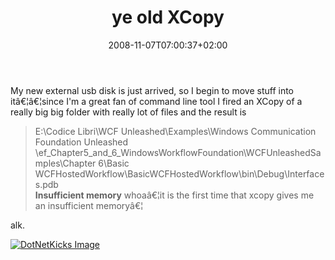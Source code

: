﻿---
title: "ye old XCopy"
description: ""
date: 2008-11-07T07:00:37+02:00
draft: false
tags: [General]
categories: [General]
---
My new external usb disk is just arrived, so I begin to move stuff into itâ€¦â€¦since I'm a great fan of command line tool I fired an XCopy of a really big big folder with really lot of files and the result is

> E:\Codice Libri\WCF Unleashed\Examples\Windows Communication Foundation Unleashed       
> \ef\_Chapter5\_and\_6\_WindowsWorkflowFoundation\WCFUnleashedSamples\Chapter 6\Basic        
> WCFHostedWorkflow\BasicWCFHostedWorkflow\bin\Debug\Interfaces.pdb        
>  **Insufficient memory** whoaâ€¦it is the first time that xcopy gives me an insufficient memoryâ€¦

alk.

<script type="text/javascript">var dzone_url = 'http://www.codewrecks.com/blog/index.php/2008/11/07/ye-old-xcopy/';</script><script type="text/javascript">var dzone_title = 'ye old XCopy';</script><script type="text/javascript">var dzone_blurb = 'ye old XCopy';</script><script type="text/javascript">var dzone_style = '2';</script><script language="javascript" src="http://widgets.dzone.com/widgets/zoneit.js"></script> 

[![DotNetKicks Image](http://www.dotnetkicks.com/Services/Images/KickItImageGenerator.ashx?url=http://www.codewrecks.com/blog/index.php/2008/11/07/ye-old-xcopy/&amp;bgcolor=0080C0&amp;fgcolor=FFFFFF&amp;border=000000&amp;cbgcolor=D4E1ED&amp;cfgcolor=000000)](http://www.dotnetkicks.com/kick/?url=http://www.codewrecks.com/blog/index.php/2008/11/07/ye-old-xcopy/)
